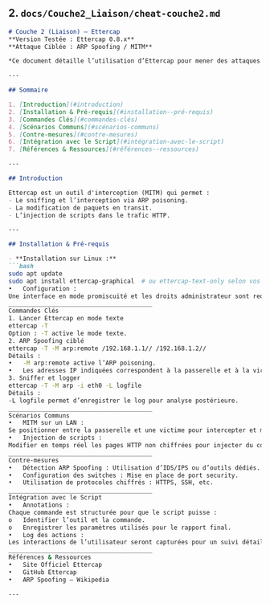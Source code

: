 ## 2. `docs/Couche2_Liaison/cheat-couche2.md`

```markdown
# Couche 2 (Liaison) – Ettercap
**Version Testée : Ettercap 0.8.x**  
**Attaque Ciblée : ARP Spoofing / MITM**

*Ce document détaille l’utilisation d’Ettercap pour mener des attaques de type ARP spoofing. Les annotations facilitent l’intégration avec le script automatisé pour la génération de rapports d’activité.*

---

## Sommaire

1. [Introduction](#introduction)
2. [Installation & Pré-requis](#installation--pré-requis)
3. [Commandes Clés](#commandes-clés)
4. [Scénarios Communs](#scénarios-communs)
5. [Contre-mesures](#contre-mesures)
6. [Intégration avec le Script](#intégration-avec-le-script)
7. [Références & Ressources](#références--ressources)

---

## Introduction

Ettercap est un outil d'interception (MITM) qui permet :
- Le sniffing et l’interception via ARP poisoning.
- La modification de paquets en transit.
- L’injection de scripts dans le trafic HTTP.

---

## Installation & Pré-requis

- **Installation sur Linux :**
```bash
sudo apt update
sudo apt install ettercap-graphical  # ou ettercap-text-only selon vos besoins
•	Configuration :
Une interface en mode promiscuité et les droits administrateur sont requis.
________________________________________
Commandes Clés
1. Lancer Ettercap en mode texte
ettercap -T
Option : -T active le mode texte.
2. ARP Spoofing ciblé
ettercap -T -M arp:remote /192.168.1.1// /192.168.1.2//
Détails :
•	-M arp:remote active l’ARP poisoning.
•	Les adresses IP indiquées correspondent à la passerelle et à la victime.
3. Sniffer et logger
ettercap -T -M arp -i eth0 -L logfile
Détails :
-L logfile permet d’enregistrer le log pour analyse postérieure.
________________________________________
Scénarios Communs
•	MITM sur un LAN :
Se positionner entre la passerelle et une victime pour intercepter et modifier les échanges.
•	Injection de scripts :
Modifier en temps réel les pages HTTP non chiffrées pour injecter du code.
________________________________________
Contre-mesures
•	Détection ARP Spoofing : Utilisation d’IDS/IPS ou d’outils dédiés.
•	Configuration des switches : Mise en place de port security.
•	Utilisation de protocoles chiffrés : HTTPS, SSH, etc.
________________________________________
Intégration avec le Script
•	Annotations :
Chaque commande est structurée pour que le script puisse : 
o	Identifier l’outil et la commande.
o	Enregistrer les paramètres utilisés pour le rapport final.
•	Log des actions :
Les interactions de l’utilisateur seront capturées pour un suivi détaillé.
________________________________________
Références & Ressources
•	Site Officiel Ettercap
•	GitHub Ettercap
•	ARP Spoofing – Wikipedia

---
